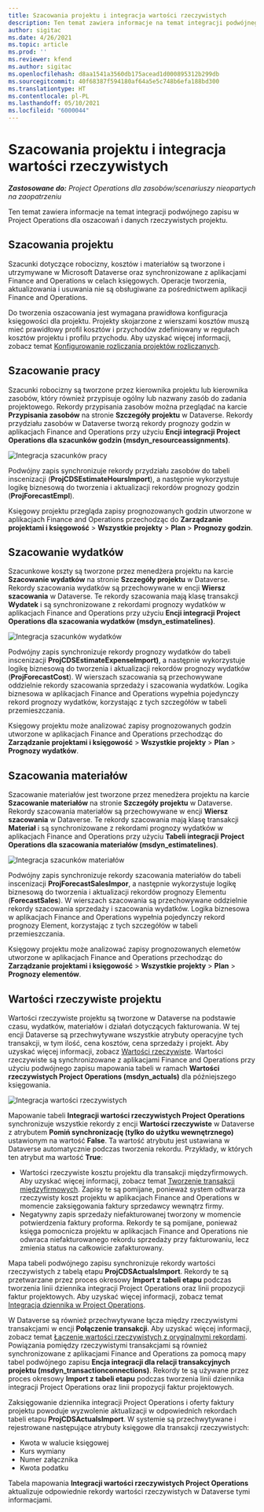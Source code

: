 ```yaml
---
title: Szacowania projektu i integracja wartości rzeczywistych
description: Ten temat zawiera informacje na temat integracji podwójnego zapisu w Project Operations dla oszacowań i danych rzeczywistych projektu.
author: sigitac
ms.date: 4/26/2021
ms.topic: article
ms.prod: ''
ms.reviewer: kfend
ms.author: sigitac
ms.openlocfilehash: d8aa1541a3560db175acead1d000895312b299db
ms.sourcegitcommit: 40f68387f594180af64a5e5c748b6efa188bd300
ms.translationtype: HT
ms.contentlocale: pl-PL
ms.lasthandoff: 05/10/2021
ms.locfileid: "6000044"
---
```

# <a name="project-estimates-and-actuals-integration"></a>Szacowania projektu i integracja wartości rzeczywistych

_**Zastosowane do:** Project Operations dla zasobów/scenariuszy nieopartych na zaopatrzeniu_

Ten temat zawiera informacje na temat integracji podwójnego zapisu w Project Operations dla oszacowań i danych rzeczywistych projektu.

## <a name="project-estimates"></a>Szacowania projektu

Szacunki dotyczące robocizny, kosztów i materiałów są tworzone i utrzymywane w Microsoft Dataverse oraz synchronizowane z aplikacjami Finance and Operations w celach księgowych. Operacje tworzenia, aktualizowania i usuwania nie są obsługiwane za pośrednictwem aplikacji Finance and Operations.

Do tworzenia oszacowania jest wymagana prawidłowa konfiguracja księgowości dla projektu. Projekty skojarzone z wierszami kosztów muszą mieć prawidłowy profil kosztów i przychodów zdefiniowany w regułach kosztów projektu i profilu przychodu. Aby uzyskać więcej informacji, zobacz temat [Konfigurowanie rozliczania projektów rozliczanych](../project-accounting/configure-accounting-billable-projects.md#configure-project-cost-and-revenue-profile-rules).

## <a name="labor-estimates"></a>Szacowanie pracy

Szacunki robocizny są tworzone przez kierownika projektu lub kierownika zasobów, który również przypisuje ogólny lub nazwany zasób do zadania projektowego. Rekordy przypisania zasobów można przeglądać na karcie **Przypisania zasobów** na stronie **Szczegóły projektu** w Dataverse. Rekordy przydziału zasobów w Dataverse tworzą rekordy prognozy godzin w aplikacjach Finance and Operations przy użyciu **Encji integracji Project Operations dla szacunków godzin (msdyn\_resourceassignments)**.

   ![Integracja szacunków pracy](./Media/DW4LaborEstimates.png)

Podwójny zapis synchronizuje rekordy przydziału zasobów do tabeli inscenizacji (**ProjCDSEstimateHoursImport**), a następnie wykorzystuje logikę biznesową do tworzenia i aktualizacji rekordów prognozy godzin (**ProjForecastEmpl**).

Księgowy projektu przegląda zapisy prognozowanych godzin utworzone w aplikacjach Finance and Operations przechodząc do **Zarządzanie projektami i księgowość** > **Wszystkie projekty** > **Plan** > **Prognozy godzin**.

## <a name="expense-estimates"></a>Szacowanie wydatków

Szacunkowe koszty są tworzone przez menedżera projektu na karcie **Szacowanie wydatków** na stronie **Szczegóły projektu** w Dataverse. Rekordy szacowania wydatków są przechowywane w encji **Wiersz szacowania** w Dataverse. Te rekordy szacowania mają klasę transakcji **Wydatek** i są synchronizowane z rekordami prognozy wydatków w aplikacjach Finance and Operations przy użyciu **Encji integracji Project Operations dla szacowania wydatków (msdyn\_estimatelines)**.

   ![Integracja szacunków wydatków](./Media/DW4ExpenseEstimates.png)

Podwójny zapis synchronizuje rekordy prognozy wydatków do tabeli inscenizacji **ProjCDSEstimateExpenseImport)**, a następnie wykorzystuje logikę biznesową do tworzenia i aktualizacji rekordów prognozy wydatków (**ProjForecastCost**). W wierszach szacowania są przechowywane oddzielnie rekordy szacowania sprzedaży i szacowania wydatków. Logika biznesowa w aplikacjach Finance and Operations wypełnia pojedynczy rekord prognozy wydatków, korzystając z tych szczegółów w tabeli przemieszczania.

Księgowy projektu może analizować zapisy prognozowanych godzin utworzone w aplikacjach Finance and Operations przechodząc do **Zarządzanie projektami i księgowość** > **Wszystkie projekty** > **Plan** > **Prognozy wydatków**.

## <a name="material-estimates"></a>Szacowania materiałów

Szacowanie materiałów jest tworzone przez menedżera projektu na karcie **Szacowanie materiałów** na stronie **Szczegóły projektu** w Dataverse. Rekordy szacowania materiałów są przechowywane w encji **Wiersz szacowania** w Dataverse. Te rekordy szacowania mają klasę transakcji **Materiał** i są synchronizowane z rekordami prognozy wydatków w aplikacjach Finance and Operations przy użyciu **Tabeli integracji Project Operations dla szacowania materiałów (msdyn\_estimatelines)**.

   ![Integracja szacunków materiałów](./Media/DW4MaterialEstimates.png)

Podwójny zapis synchronizuje rekordy szacowania materiałów do tabeli inscenizacji **ProjForecastSalesImpor**, a następnie wykorzystuje logikę biznesową do tworzenia i aktualizacji rekordów prognozy Elementu (**ForecastSales**). W wierszach szacowania są przechowywane oddzielnie rekordy szacowania sprzedaży i szacowania wydatków. Logika biznesowa w aplikacjach Finance and Operations wypełnia pojedynczy rekord prognozy Element, korzystając z tych szczegółów w tabeli przemieszczania.

Księgowy projektu może analizować zapisy prognozowanych elemetów utworzone w aplikacjach Finance and Operations przechodząc do **Zarządzanie projektami i księgowość** > **Wszystkie projekty** > **Plan** > **Prognozy elementów**.

## <a name="project-actuals"></a>Wartości rzeczywiste projektu

Wartości rzeczywiste projektu są tworzone w Dataverse na podstawie czasu, wydatków, materiałów i działań dotyczących fakturowania. W tej encji Dataverse są przechwytywane wszystkie atrybuty operacyjne tych transakcji, w tym ilość, cena kosztów, cena sprzedaży i projekt. Aby uzyskać więcej informacji, zobacz [Wartości rzeczywiste](../actuals/actuals-overview.md). Wartości rzeczywiste są synchronizowane z aplikacjami Finance and Operations przy użyciu podwójnego zapisu mapowania tabeli w ramach **Wartości rzeczywistych Project Operations (msdyn\_actuals)** dla późniejszego księgowania.

   ![Integracja wartości rzeczywistych](./Media/DW4Actuals.png)

Mapowanie tabeli **Integracji wartości rzeczywistych Project Operations** synchronizuje wszystkie rekordy z encji **Wartości rzeczywiste** w Dataverse z atrybutem **Pomiń synchronizację (tylko do użytku wewnętrznego)** ustawionym na wartość **False**. Ta wartość atrybutu jest ustawiana w Dataverse automatycznie podczas tworzenia rekordu. Przykłady, w których ten atrybut ma wartość **True**:

  - Wartości rzeczywiste kosztu projektu dla transakcji międzyfirmowych. Aby uzyskać więcej informacji, zobacz temat [Tworzenie transakcji międzyfirmowych](../project-accounting/create-intercompany-transactions.md). Zapisy te są pomijane, ponieważ system odtwarza rzeczywisty koszt projektu w aplikacjach Finance and Operations w momencie zaksięgowania faktury sprzedawcy wewnątrz firmy.
  - Negatywny zapis sprzedaży niefakturowanej tworzony w momencie potwierdzenia faktury proforma. Rekordy te są pomijane, ponieważ księga pomocnicza projektu w aplikacjach Finance and Operations nie odwraca niefakturowanego rekordu sprzedaży przy fakturowaniu, lecz zmienia status na całkowicie zafakturowany.

Mapa tabeli podwójnego zapisu synchronizuje rekordy wartości rzeczywistych z tabelą etapu **ProjCDSActualsImport**. Rekordy te są przetwarzane przez proces okresowy **Import z tabeli etapu** podczas tworzenia linii dziennika integracji Project Operations oraz linii propozycji faktur projektowych. Aby uzyskać więcej informacji, zobacz temat [Integracja dziennika w Project Operations](../project-accounting/project-operations-integration-journal.md).

W Dataverse są również przechwytywane łącza między rzeczywistymi transakcjami w encji **Połączenie transakcji**. Aby uzyskać więcej informacji, zobacz temat [Łączenie wartości rzeczywistych z oryginalnymi rekordami](../actuals/linkingactuals.md). Powiązania pomiędzy rzeczywistymi transakcjami są również synchronizowane z aplikacjami Finance and Operations za pomocą mapy tabel podwójnego zapisu **Encja integracji dla relacji transakcyjnych projektu (msdyn\_transactionconnections)**. Rekordy te są używane przez proces okresowy **Import z tabeli etapu** podczas tworzenia linii dziennika integracji Project Operations oraz linii propozycji faktur projektowych.

Zaksięgowanie dziennika integracji Project Operations i oferty faktury projektu powoduje wyzwolenie aktualizacji w odpowiednich rekordach tabeli etapu **ProjCDSActualsImport**. W systemie są przechwytywane i rejestrowane następujące atrybuty księgowe dla transakcji rzeczywistych:

- Kwota w walucie księgowej
- Kurs wymiany
- Numer załącznika
- Kwota podatku

Tabela mapowania **Integracji wartości rzeczywistych Project Operations** aktualizuje odpowiednie rekordy wartości rzeczywistych w Dataverse tymi informacjami.
